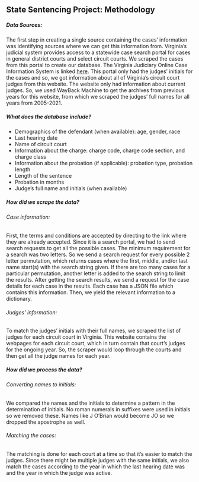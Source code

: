 ## State Sentencing Project: Methodology

##### Data Sources:

The first step in creating a single source containing the cases’ information was identifying sources where we can get this information from. Virginia’s judicial system provides access to a statewide case search portal for cases in general district courts and select circuit courts. We scraped the cases from this portal to create our database. The Virginia Judiciary Online Case Information System is linked [here](https://eapps.courts.state.va.us/ocis/search). This portal only had the judges’ initials for the cases and so, we got information about all of Virginia’s circuit court judges from this website. The website only had information about current judges. So, we used WayBack Machine to get the archives from previous years for this website, from which we scraped the judges’ full names for all years from 2005-2021.

##### What does the database include? 
- Demographics of the defendant (when available): age, gender, race 
- Last hearing date
- Name of circuit court 
- Information about the charge: charge code, charge code section, and charge class
- Information about the probation (if applicable): probation type, probation length
- Length of the sentence
- Probation in months
- Judge’s full name and initials (when available)

##### How did we scrape the data?


###### Case information:
First, the terms and conditions are accepted by directing to the link where they are already accepted. Since it is a search portal, we had to send search requests to get all the possible cases. The minimum requirement for a search was two letters. So we send a search request for every possible 2 letter permutation, which returns cases where the first, middle, and/or last name start(s) with the search string given. If there are too many cases for a particular permutation, another letter is added to the search string to limit the results. After getting the search results, we send a request for the case details for each case in the results. Each case has a JSON file which contains this information. Then, we yield the relevant information to a dictionary. 
###### Judges’ information: 
To match the judges’ initials with their full names, we scraped the list of judges for each circuit court in Virginia. This website contains the webpages for each circuit court, which in turn contain that court’s judges for the ongoing year. So, the scraper would loop through the courts and then get all the judge names for each year. 

##### How did we process the data?

###### Converting names to initials: 

We compared the names and the initials to determine a pattern in the determination of initials. No roman numerals in suffixes were used in initials so we removed these. Names like J O’Brian would become JO so we dropped the apostrophe as well. 

###### Matching the cases: 

The matching is done for each court at a time so that it’s easier to match the judges. Since there might be multiple judges with the same initials, we also match the cases according to the year in which the last hearing date was and the year in which the judge was active. 

















